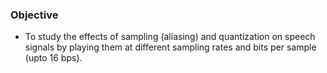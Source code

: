 ### Objective

- To study the effects of sampling (aliasing) and quantization on speech signals by playing them at different sampling rates and bits per sample (upto 16 bps). 

